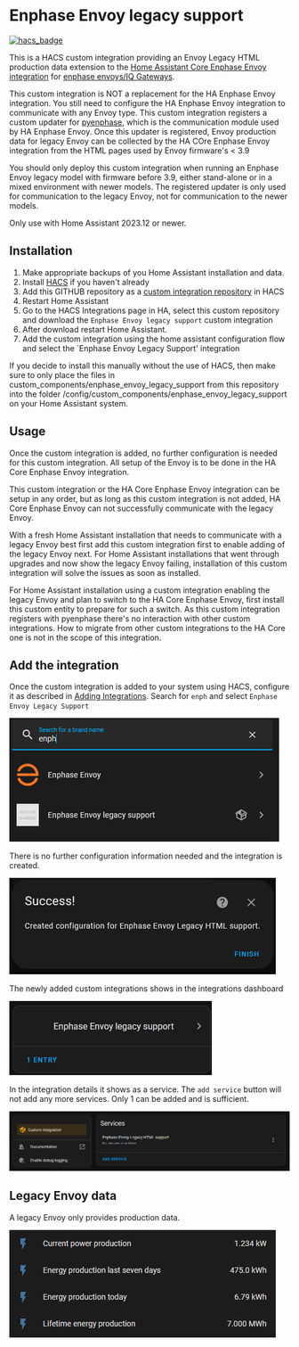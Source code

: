 # Enphase Envoy legacy support

[![hacs_badge](https://img.shields.io/badge/HACS-Custom-41BDF5.svg?style=for-the-badge)](https://github.com/hacs/integration#readme)

This is a HACS custom integration providing an Envoy Legacy HTML production data extension to the [Home Assistant Core Enphase Envoy integration](https://www.home-assistant.io/integrations/enphase_envoy) for [enphase envoys/IQ Gateways](https://enphase.com/en-us/products-and-services/envoy-and-combiner).

This custom integration is NOT a replacement for the HA Enphase Envoy integration. You still need to configure the HA Enphase Envoy integration to communicate with any Envoy type. This custom integration registers a custom updater for [pyenphase](https://github.com/pyenphase/pyenphase), which is the communication module used by HA Enphase Envoy. Once this updater is registered, Envoy production data for legacy Envoy can be collected by the HA COre Enphase Envoy integration from the HTML pages used by Envoy firmware's < 3.9

You should only deploy this custom integration when running an Enphase Envoy legacy model with firmware before 3.9, either stand-alone or in a mixed environment with newer models. The registered updater is only used for communication to the legacy Envoy, not for communication to the newer models.

Only use with Home Assistant 2023.12 or newer.

## Installation

1. Make appropriate backups of you Home Assistant installation and data.
2. Install [HACS](https://hacs.xyz/) if you haven't already
3. Add this GITHUB repository as a [custom integration repository](https://hacs.xyz/docs/faq/custom_repositories) in HACS
4. Restart Home Assistant
5. Go to the HACS Integrations page in HA, select this custom repository and download the `Enphase Envoy legacy support` custom integration
6. After download restart Home Assistant.
7. Add the custom integration using the home assistant configuration flow and select the `Enphase Envoy Legacy Support' integration

If you decide to install this manually without the use of HACS, then make sure to only place the files in custom_components/enphase_envoy_legacy_support from this repository into the folder /config/custom_components/enphase_envoy_legacy_support on your Home Assistant system.

## Usage

Once the custom integration is added, no further configuration is needed for this custom integration. All setup of the Envoy is to be done in the HA Core Enphase Envoy integration.

This custom integration or the HA Core Enphase Envoy integration can be setup in any order, but as long as this custom integration is not added, HA Core Enphase Envoy can not successfully communicate with the legacy Envoy. 

With a fresh Home Assistant installation that needs to communicate with a legacy Envoy best first add this custom integration first to enable adding of the legacy Envoy next. For Home Assistant installations that went through upgrades and now show the legacy Envoy failing, installation of this custom integration will solve the issues as soon as installed.

For Home Assistant installation using a custom integration enabling the legacy Envoy and plan to switch to the HA Core Enphase Envoy, first install this custom entity to prepare for such a switch. As this custom integration registers with pyenphase there's no interaction with other custom integrations. How to migrate from other custom integrations to the HA Core one is not in the scope of this integration.

## Add the integration

Once the custom integration is added to your system using HACS, configure it as described in [Adding Integrations](https://www.home-assistant.io/getting-started/integration/). Search for `enph` and select `Enphase Envoy Legacy Support`

![](docs/Add_Enphase_Legacy_Integration.PNG "Search for Enphase integrations")

There is no further configuration information needed and the integration is created.

![](docs/Add_Enphase_Legacy_Integration+done.PNG "Custom integration configured")

The newly added custom integrations shows in the integrations dashboard

![](docs/Added_Enphase_Legacy_Integration.PNG "configured custom integration in integrations dashboard")

In the integration details it shows as a service. The `add service` button will not add any more services. Only 1 can be added and is sufficient.

![](docs/Added_Enphase_Legacy_Integration_Service.PNG "Optional title")

## Legacy Envoy data

A legacy Envoy only provides production data.

![](docs/Added_Enphase_Legacy_Integration_Entities.PNG "Optional title")

